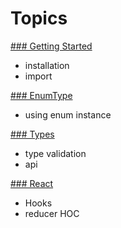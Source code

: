 
# Topics

[### Getting Started](./getting_started.md)
* installation
* import

[### EnumType](./enum_type.md)
* using enum instance

[### Types](./type.md)
* type validation
* api

[### React](./react.md)
* Hooks 
* reducer HOC 
